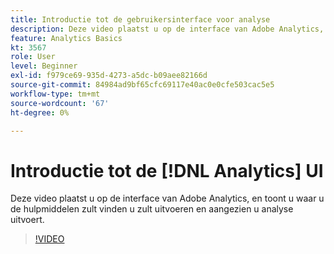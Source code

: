 ```yaml
---
title: Introductie tot de gebruikersinterface voor analyse
description: Deze video plaatst u op de interface van Adobe Analytics, en toont u waar u de hulpmiddelen zult vinden u zult uitvoeren en aangezien u analyse uitvoert.
feature: Analytics Basics
kt: 3567
role: User
level: Beginner
exl-id: f979ce69-935d-4273-a5dc-b09aee82166d
source-git-commit: 84984ad9bf65cfc69117e40ac0e0cfe503cac5e5
workflow-type: tm+mt
source-wordcount: '67'
ht-degree: 0%

---
```


# Introductie tot de [!DNL Analytics] UI

Deze video plaatst u op de interface van Adobe Analytics, en toont u waar u de hulpmiddelen zult vinden u zult uitvoeren en aangezien u analyse uitvoert.

>[!VIDEO](https://video.tv.adobe.com/v/28748/?quality=12&learn=on)

